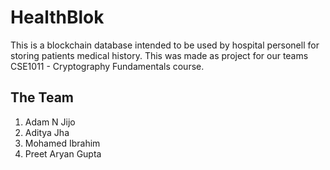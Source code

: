# HealthBlok
This is a blockchain database intended to be used by hospital personell for storing patients medical history.
This was made as project for our teams CSE1011 - Cryptography Fundamentals course.

## The Team

1. Adam N Jijo
2. Aditya Jha
3. Mohamed Ibrahim
4. Preet Aryan Gupta
